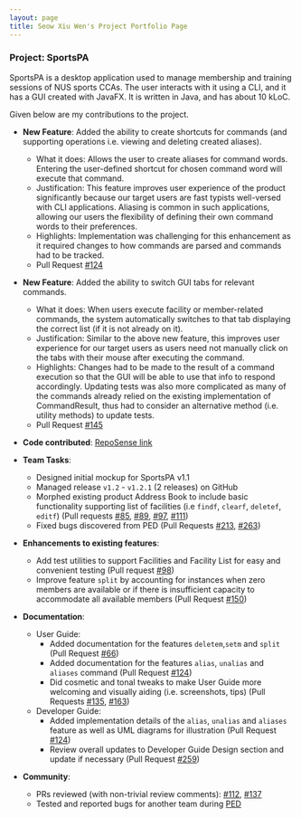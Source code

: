 ```yaml
---
layout: page
title: Seow Xiu Wen's Project Portfolio Page
---
```


### Project: SportsPA

SportsPA is a desktop application used to manage membership and training sessions of NUS sports CCAs.
The user interacts with it using a CLI, and it has a GUI created with JavaFX. It is written in Java, and has about 10 kLoC.

Given below are my contributions to the project.

* **New Feature**: Added the ability to create shortcuts for commands (and supporting operations i.e. viewing and deleting created aliases).
    * What it does: Allows the user to create aliases for command words. Entering the user-defined shortcut for chosen command word will execute that command.
    * Justification: This feature improves user experience of the product significantly because our target users are fast typists well-versed with CLI applications. Aliasing is common in such applications, allowing our users the flexibility of defining their own command words to their preferences.
    * Highlights: Implementation was challenging for this enhancement as it required changes to how commands are parsed and commands had to be tracked.
    * Pull Request [\#124](https://github.com/AY2122S1-CS2103T-W12-1/tp/pull/124)

* **New Feature**: Added the ability to switch GUI tabs for relevant commands.
  * What it does: When users execute facility or member-related commands, the system automatically switches to that tab displaying the correct list (if it is not already on it).
  * Justification: Similar to the above new feature, this improves user experience for our target users as users need not manually click on the tabs with their mouse after executing the command.
  * Highlights: Changes had to be made to the result of a command execution so that the GUI will be able to use that info to respond accordingly.
Updating tests was also more complicated as many of the commands already relied on the existing implementation of CommandResult, thus had to consider an alternative method (i.e. utility methods) to update tests.
  * Pull Request [\#145](https://github.com/AY2122S1-CS2103T-W12-1/tp/pull/145)

* **Code contributed**: [RepoSense link](https://nus-cs2103-ay2122s1.github.io/tp-dashboard/?search=W12-1&sort=groupTitle&sortWithin=title&since=2021-09-17&timeframe=commit&mergegroup=&groupSelect=groupByRepos&breakdown=false&tabOpen=true&tabType=authorship&tabAuthor=YoYoCiti&tabRepo=AY2122S1-CS2103T-W12-1%2Ftp%5Bmaster%5D&authorshipIsMergeGroup=false&authorshipFileTypes=docs~functional-code~test-code~other&authorshipIsBinaryFileTypeChecked=false)

* **Team Tasks**:
    * Designed initial mockup for SportsPA v1.1
    * Managed release `v1.2` - `v1.2.1` (2 releases) on GitHub
    * Morphed existing product Address Book to include basic functionality supporting list of facilities (i.e `findf`, `clearf`, `deletef`, `editf`) (Pull requests [\#85](https://github.com/AY2122S1-CS2103T-W12-1/tp/pull/85), [\#89](https://github.com/AY2122S1-CS2103T-W12-1/tp/pull/89), [\#97](https://github.com/AY2122S1-CS2103T-W12-1/tp/pull/97), [\#111](https://github.com/AY2122S1-CS2103T-W12-1/tp/pull/111))
    * Fixed bugs discovered from PED (Pull Requests [\#213](https://github.com/AY2122S1-CS2103T-W12-1/tp/pull/213), [\#263](https://github.com/AY2122S1-CS2103T-W12-1/tp/pull/263))

* **Enhancements to existing features**:
    * Add test utilities to support Facilities and Facility List for easy and convenient testing (Pull request [\#98](https://github.com/AY2122S1-CS2103T-W12-1/tp/pull/98))
    * Improve feature `split` by accounting for instances when zero members are available or if there is insufficient capacity to accommodate all available members (Pull Request [\#150](https://github.com/AY2122S1-CS2103T-W12-1/tp/pull/150))

* **Documentation**:
    * User Guide:
        * Added documentation for the features `deletem`,`setm` and `split` (Pull Request [\#66](https://github.com/AY2122S1-CS2103T-W12-1/tp/pull/66))
        * Added documentation for the features `alias`, `unalias` and `aliases` command (Pull Request [\#124](https://github.com/AY2122S1-CS2103T-W12-1/tp/pull/124))
        * Did cosmetic and tonal tweaks to make User Guide more welcoming and visually aiding (i.e. screenshots, tips) (Pull Requests [\#135](https://github.com/AY2122S1-CS2103T-W12-1/tp/pull/135), [\#163](https://github.com/AY2122S1-CS2103T-W12-1/tp/pull/163))
    * Developer Guide:
        * Added implementation details of the `alias`, `unalias` and `aliases` feature as well as UML diagrams for illustration (Pull Request [\#124](https://github.com/AY2122S1-CS2103T-W12-1/tp/pull/124))
        * Review overall updates to Developer Guide Design section and update if necessary (Pull Request [\#259](https://github.com/AY2122S1-CS2103T-W12-1/tp/pull/259))  

* **Community**:
    * PRs reviewed (with non-trivial review comments): [\#112](https://github.com/AY2122S1-CS2103T-W12-1/tp/pull/112), [\#137](https://github.com/AY2122S1-CS2103T-W12-1/tp/pull/137)
    * Tested and reported bugs for another team during [PED](https://github.com/YoYoCiti/ped/issues)
